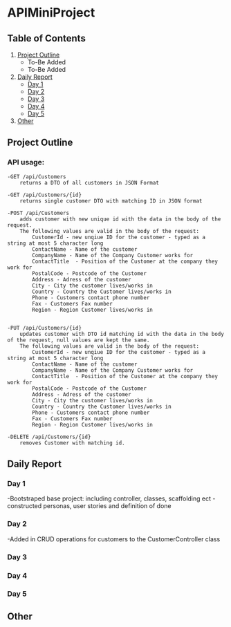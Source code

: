 # APIMiniProject

## Table of Contents

1. [Project Outline](https://github.com/TylerMullingsClarke/APIMiniProject#Project-Outline)
    - To-Be Added
    - To-Be Added
1. [Daily Report](https://github.com/TylerMullingsClarke/APIMiniProject#Daily-Report)
    - [Day 1](https://github.com/TylerMullingsClarke/APIMiniProject#Day-1)
    - [Day 2](https://github.com/TylerMullingsClarke/APIMiniProject#Day-2)
    - [Day 3](https://github.com/TylerMullingsClarke/APIMiniProject#Day-3)
    - [Day 4](https://github.com/TylerMullingsClarke/APIMiniProject#Day-4)
    - [Day 5](https://github.com/TylerMullingsClarke/APIMiniProject#Day-5)
1. [Other](https://github.com/TylerMullingsClarke/APIMiniProject#Other)


## Project Outline

### API usage:

    -GET /api/Customers
        returns a DTO of all customers in JSON Format

    -GET /api/Customers/{id}
        returns single customer DTO with matching ID in JSON format
    
    -POST /api/Customers
        adds customer with new unique id with the data in the body of the request.
        The following values are valid in the body of the request:
            CustomerId - new unqiue ID for the customer - typed as a string at most 5 character long
            ContactName - Name of the customer
            CompanyName - Name of the Company Customer works for
            ContactTitle  - Position of the Customer at the company they work for
            PostalCode - Postcode of the Customer
            Address - Adress of the customer
            City - City the customer lives/works in
            Country - Country the Customer lives/works in
            Phone - Customers contact phone number 
            Fax - Customers Fax number
            Region - Region Customer lives/works in
    
    
    -PUT /api/Customers/{id}
        updates customer with DTO id matching id with the data in the body of the request, null values are kept the same.
        The following values are valid in the body of the request:
            CustomerId - new unqiue ID for the customer - typed as a string at most 5 character long
            ContactName - Name of the customer
            CompanyName - Name of the Company Customer works for
            ContactTitle  - Position of the Customer at the company they work for
            PostalCode - Postcode of the Customer
            Address - Adress of the customer
            City - City the customer lives/works in
            Country - Country the Customer lives/works in
            Phone - Customers contact phone number 
            Fax - Customers Fax number
            Region - Region Customer lives/works in

    -DELETE /api/Customers/{id}
        removes Customer with matching id.

## Daily Report

### Day 1

-Bootstraped base project: including controller, classes, scaffolding ect
-constructed personas, user stories and definition of done

### Day 2

-Added in CRUD operations for customers to the CustomerController class  

### Day 3

### Day 4

### Day 5

## Other
